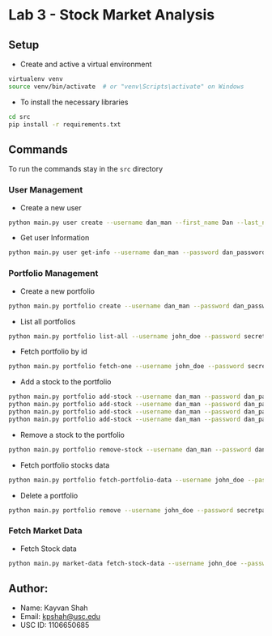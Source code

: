 # Lab 3 - Stock Market Analysis

## Setup
- Create and active a virtual environment
```bash
virtualenv venv
source venv/bin/activate  # or "venv\Scripts\activate" on Windows
```
- To install the necessary libraries
```bash
cd src
pip install -r requirements.txt
```

## Commands
To run the commands stay in the `src` directory

### User Management
- Create a new user
```bash
python main.py user create --username dan_man --first_name Dan --last_name Mano --password dan_password
```

- Get user Information
```bash
python main.py user get-info --username dan_man --password dan_password
```

### Portfolio Management
- Create a new portfolio
```bash
python main.py portfolio create --username dan_man --password dan_password --portfolio_name my_first_portfolio
```

- List all portfolios
```bash
python main.py portfolio list-all --username john_doe --password secretpassword123
```

- Fetch portfolio by id
```bash
python main.py portfolio fetch-one --username john_doe --password secretpassword123 --portfolio_id 65ba2aee0d0a8a7425f7fe2b
```

- Add a stock to the portfolio
```bash
python main.py portfolio add-stock --username dan_man --password dan_password --portfolio_id 65bb27be57e671a76824d4e6 --ticker_code TSLA
python main.py portfolio add-stock --username dan_man --password dan_password --portfolio_id 65bb27be57e671a76824d4e6 --ticker_code FOXA
python main.py portfolio add-stock --username dan_man --password dan_password --portfolio_id 65bb27be57e671a76824d4e6 --ticker_code NFLX
python main.py portfolio add-stock --username dan_man --password dan_password --portfolio_id 65bb27be57e671a76824d4e6 --ticker_code GM
```

- Remove a stock to the portfolio
```bash
python main.py portfolio remove-stock --username dan_man --password dan_password --portfolio_id 65bb27be57e671a76824d4e6 --ticker_code GM
```

- Fetch portfolio stocks data
```bash
python main.py portfolio fetch-portfolio-data --username john_doe --password secretpassword123 --portfolio_id 65ba0ac4e4178f1bf53babac
```

- Delete a portfolio
```bash
python main.py portfolio remove --username john_doe --password secretpassword123 --portfolio_id 65ba1f98a59d90bf7bb83d98
```

### Fetch Market Data
- Fetch Stock data
```bash
python main.py market-data fetch-stock-data --username john_doe --password secretpassword123 --ticker_code GOOG --start_date 2022-01-01 --end_date 2022-12-31
```

## Author:
- Name: Kayvan Shah
- Email: kpshah@usc.edu
- USC ID: 1106650685
